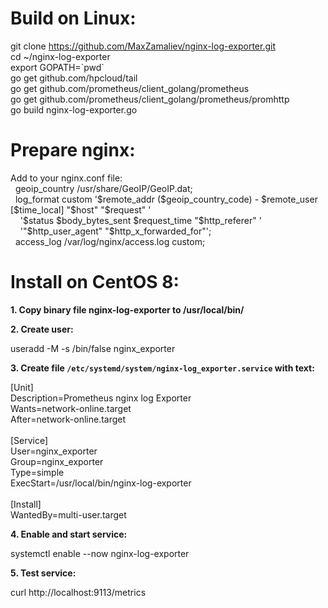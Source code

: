 <h1>Build on Linux:</h1>

git clone https://github.com/MaxZamaliev/nginx-log-exporter.git<br>
cd ~/nginx-log-exporter<br>
export GOPATH=\`pwd\`<br>
go get github.com/hpcloud/tail<br>
go get github.com/prometheus/client_golang/prometheus<br>
go get github.com/prometheus/client_golang/prometheus/promhttp<br>
go build nginx-log-exporter.go<br>


<h1>Prepare nginx:</h1>
Add to your nginx.conf file:<br>
&nbsp;&nbsp;geoip_country /usr/share/GeoIP/GeoIP.dat;<br>
&nbsp;&nbsp;log_format custom  '$remote_addr ($geoip_country_code) - $remote_user [$time_local] "$host" "$request" '<br>
&nbsp;&nbsp;&nbsp;&nbsp;'$status $body_bytes_sent $request_time "$http_referer" '<br>
&nbsp;&nbsp;&nbsp;&nbsp;'"$http_user_agent" "$http_x_forwarded_for"';<br>
&nbsp;&nbsp;access_log /var/log/nginx/access.log custom;<br>


<h1>Install on CentOS 8:</h1>

<b>1. Copy binary file nginx-log-exporter to /usr/local/bin/</b>

<b>2. Create user:</b>

useradd -M -s /bin/false nginx_exporter

<b>3. Create file `/etc/systemd/system/nginx-log_exporter.service` with text:</b>

[Unit]<br>
Description=Prometheus nginx log Exporter<br>
Wants=network-online.target<br>
After=network-online.target<br>
<br>
[Service]<br>
User=nginx_exporter<br>
Group=nginx_exporter<br>
Type=simple<br>
ExecStart=/usr/local/bin/nginx-log-exporter<br>
<br>
[Install]<br>
WantedBy=multi-user.target<br>

<b>4. Enable and start service:</b>

systemctl enable --now nginx-log-exporter

<b>5. Test service:</b>

curl http://localhost:9113/metrics
